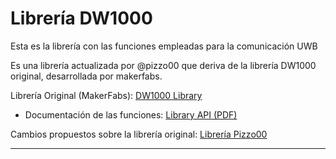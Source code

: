# Librería DW1000

Esta es la librería con las funciones empleadas para la comunicación UWB

Es una librería actualizada por @pizzo00 que deriva de la librería DW1000 original, desarrollada por makerfabs. 

Librería Original (MakerFabs): [DW1000 Library](https://github.com/jremington/UWB-Indoor-Localization_Arduino/tree/main/DW1000_library) 
- Documentación de las funciones: [Library API (PDF)](https://cdn.rawgit.com/thotro/arduino-dw1000/master/extras/doc/DW1000_Arduino_API_doc.pdf)



Cambios propuestos sobre la librería original: [Librería Pizzo00](https://github.com/jremington/UWB-Indoor-Localization_Arduino/tree/main/DW1000_library_pizzo00)


------